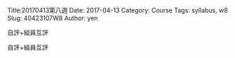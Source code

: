 Title:20170413第八週
Date: 2017-04-13
Category: Course
Tags: syllabus, w8
Slug: 40423107W8
Author: yen

自評+組員互評

<!-- PELICAN_END_SUMMARY -->


自評+組員互評


